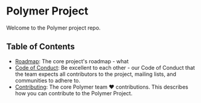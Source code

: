 # Polymer Project

Welcome to the Polymer project repo.

## Table of Contents

* [Roadmap](Roadmap.md): The core project's roadmap - what
* [Code of Conduct](Code_of_Conduct.md): Be excellent to each other - our Code of Conduct that the team expects all contributors to the project, mailing lists, and communities to adhere to.
* [Contributing](Contributing.md): The core Polymer team :heart: contributions. This describes how you can contribute to the Polymer Project.
